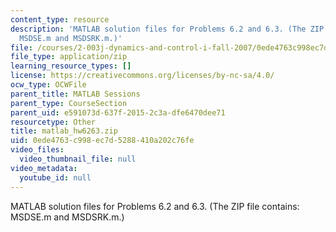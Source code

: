 ```yaml
---
content_type: resource
description: 'MATLAB solution files for Problems 6.2 and 6.3. (The ZIP file contains:
  MSDSE.m and MSDSRK.m.)'
file: /courses/2-003j-dynamics-and-control-i-fall-2007/0ede4763c998ec7d5288410a202c76fe_matlab_hw6263.zip
file_type: application/zip
learning_resource_types: []
license: https://creativecommons.org/licenses/by-nc-sa/4.0/
ocw_type: OCWFile
parent_title: MATLAB Sessions
parent_type: CourseSection
parent_uid: e591073d-637f-2015-2c3a-dfe6470dee71
resourcetype: Other
title: matlab_hw6263.zip
uid: 0ede4763-c998-ec7d-5288-410a202c76fe
video_files:
  video_thumbnail_file: null
video_metadata:
  youtube_id: null
---
```

MATLAB solution files for Problems 6.2 and 6.3. (The ZIP file contains: MSDSE.m and MSDSRK.m.)